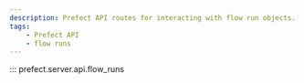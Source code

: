 ```yaml
---
description: Prefect API routes for interacting with flow run objects.
tags:
    - Prefect API
    - flow runs
---
```


::: prefect.server.api.flow_runs